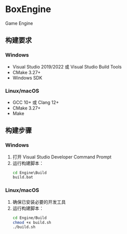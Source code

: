 # BoxEngine

Game Engine

## 构建要求

### Windows
- Visual Studio 2019/2022 或 Visual Studio Build Tools
- CMake 3.27+
- Windows SDK

### Linux/macOS
- GCC 10+ 或 Clang 12+
- CMake 3.27+
- Make

## 构建步骤

### Windows
1. 打开 Visual Studio Developer Command Prompt
2. 运行构建脚本：
   ```cmd
   cd Engine\Build
   build.bat
   ```

### Linux/macOS
1. 确保已安装必要的开发工具
2. 运行构建脚本：
   ```bash
   cd Engine/Build
   chmod +x build.sh
   ./build.sh
   ``` 
